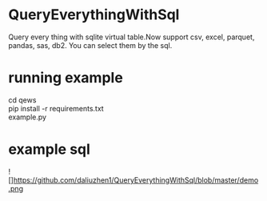 # QueryEverythingWithSql
Query every thing with sqlite virtual table.Now support csv, excel, parquet, pandas, sas, db2. You can select them by the sql.

# running example
cd qews  
  pip install -r requirements.txt  
  example.py
  
# example sql
![]https://github.com/daliuzhen1/QueryEverythingWithSql/blob/master/demo.png
